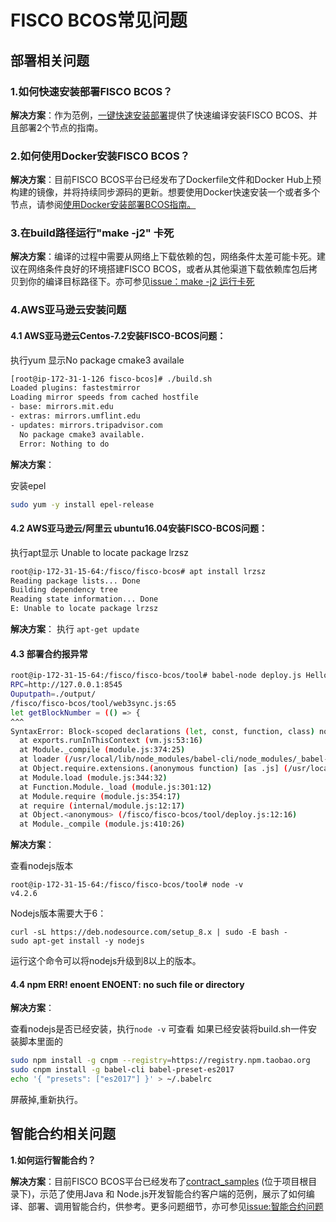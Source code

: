 # FISCO BCOS常见问题

## 部署相关问题

### 1.如何快速安装部署FISCO BCOS？

**解决方案**：作为范例，[一键快速安装部署](https://github.com/FISCO-BCOS/FISCO-BCOS/tree/master/sample)提供了快速编译安装FISCO BCOS、并且部署2个节点的指南。

### 2.如何使用Docker安装FISCO BCOS？
**解决方案**：目前FISCO BCOS平台已经发布了Dockerfile文件和Docker Hub上预构建的镜像，并将持续同步源码的更新。想要使用Docker快速安装一个或者多个节点，请参阅[使用Docker安装部署BCOS指南。](https://github.com/FISCO-BCOS/FISCO-BCOS/tree/master/docker)

### 3.在build路径运行"make -j2" 卡死
**解决方案**：编译的过程中需要从网络上下载依赖的包，网络条件太差可能卡死。建议在网络条件良好的环境搭建FISCO BCOS，或者从其他渠道下载依赖库包后拷贝到你的编译目标路径下。亦可参见[issue：make -j2 运行卡死](https://github.com/bcosorg/bcos/issues/20)

### 4.AWS亚马逊云安装问题

#### 4.1 AWS亚马逊云Centos-7.2安装FISCO-BCOS问题：

执行yum 显示No package cmake3 availale

```bash
[root@ip-172-31-1-126 fisco-bcos]# ./build.sh 
Loaded plugins: fastestmirror
Loading mirror speeds from cached hostfile
- base: mirrors.mit.edu
- extras: mirrors.umflint.edu
- updates: mirrors.tripadvisor.com
  No package cmake3 available.
  Error: Nothing to do
```

**解决方案**：

安装epel

```bash
sudo yum -y install epel-release
```

#### 4.2 AWS亚马逊云/阿里云 ubuntu16.04安装FISCO-BCOS问题：

执行apt显示 Unable to locate package lrzsz

```bash
root@ip-172-31-15-64:/fisco/fisco-bcos# apt install lrzsz
Reading package lists... Done
Building dependency tree       
Reading state information... Done
E: Unable to locate package lrzsz
```

**解决方案**：
执行 `apt-get update`



#### 4.3 部署合约报异常

```bash
root@ip-172-31-15-64:/fisco/fisco-bcos/tool# babel-node deploy.js HelloWorld
RPC=http://127.0.0.1:8545
Ouputpath=./output/
/fisco/fisco-bcos/tool/web3sync.js:65
let getBlockNumber = (() => {
^^^
SyntaxError: Block-scoped declarations (let, const, function, class) not yet supported outside strict mode
  at exports.runInThisContext (vm.js:53:16)
  at Module._compile (module.js:374:25)
  at loader (/usr/local/lib/node_modules/babel-cli/node_modules/_babel-register@6.26.0@babel-register/lib/node.js:144:5)
  at Object.require.extensions.(anonymous function) [as .js] (/usr/local/lib/node_modules/babel-cli/node_modules/_babel-register@6.26.0@babel-register/lib/node.js:154:7)
  at Module.load (module.js:344:32)
  at Function.Module._load (module.js:301:12)
  at Module.require (module.js:354:17)
  at require (internal/module.js:12:17)
  at Object.<anonymous> (/fisco/fisco-bcos/tool/deploy.js:12:16)
  at Module._compile (module.js:410:26)
```



**解决方案**：

查看nodejs版本

```
root@ip-172-31-15-64:/fisco/fisco-bcos/tool# node -v 
v4.2.6
```

Nodejs版本需要大于6：

```
curl -sL https://deb.nodesource.com/setup_8.x | sudo -E bash -
sudo apt-get install -y nodejs
```

运行这个命令可以将nodejs升级到8以上的版本。



#### 4.4 npm ERR! enoent ENOENT: no such file or directory

**解决方案**：

查看nodejs是否已经安装，执行`node -v` 可查看
如果已经安装将build.sh一件安装脚本里面的

```bash
sudo npm install -g cnpm --registry=https://registry.npm.taobao.org
sudo cnpm install -g babel-cli babel-preset-es2017
echo '{ "presets": ["es2017"] }' > ~/.babelrc
```

屏蔽掉,重新执行。




## 智能合约相关问题


**1.如何运行智能合约？**

**解决方案**：目前FISCO BCOS平台已经发布了[contract_samples](https://github.com/FISCO-BCOS/FISCO-BCOS/tree/master/contract_samples) (位于项目根目录下)，示范了使用Java 和 Node.js开发智能合约客户端的范例，展示了如何编译、部署、调用智能合约，供参考。更多问题细节，亦可参见[issue:智能合约问题](https://github.com/bcosorg/bcos/issues/35)





